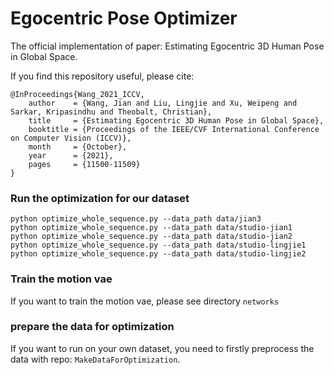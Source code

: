 # Egocentric Pose Optimizer

The official implementation of paper: Estimating Egocentric 3D Human Pose in Global Space.

If you find this repository useful, please cite:

```
@InProceedings{Wang_2021_ICCV,
    author    = {Wang, Jian and Liu, Lingjie and Xu, Weipeng and Sarkar, Kripasindhu and Theobalt, Christian},
    title     = {Estimating Egocentric 3D Human Pose in Global Space},
    booktitle = {Proceedings of the IEEE/CVF International Conference on Computer Vision (ICCV)},
    month     = {October},
    year      = {2021},
    pages     = {11500-11509}
}
```


### Run the optimization for our dataset

```
python optimize_whole_sequence.py --data_path data/jian3
python optimize_whole_sequence.py --data_path data/studio-jian1
python optimize_whole_sequence.py --data_path data/studio-jian2
python optimize_whole_sequence.py --data_path data/studio-lingjie1
python optimize_whole_sequence.py --data_path data/studio-lingjie2
```

### Train the motion vae

If you want to train the motion vae, please see directory ```networks```


### prepare the data for optimization
If you want to run on your own dataset,
you need to firstly preprocess the data with repo: ```MakeDataForOptimization```.

